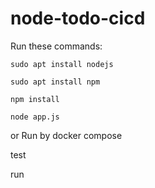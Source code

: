 # node-todo-cicd

Run these commands:


`sudo apt install nodejs`


`sudo apt install npm`


`npm install`

`node app.js`

or Run by docker compose

test

run
